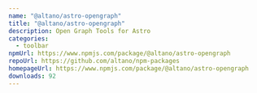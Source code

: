 ```yaml
---
name: "@altano/astro-opengraph"
title: "@altano/astro-opengraph"
description: Open Graph Tools for Astro
categories:
  - toolbar
npmUrl: https://www.npmjs.com/package/@altano/astro-opengraph
repoUrl: https://github.com/altano/npm-packages
homepageUrl: https://www.npmjs.com/package/@altano/astro-opengraph
downloads: 92
---
```

